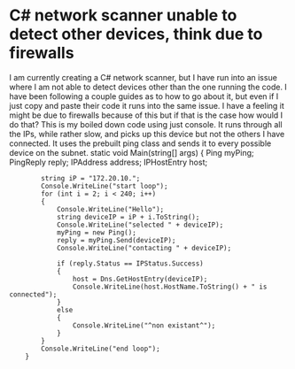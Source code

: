 
# C# network scanner unable to detect other devices, think due to firewalls

I am currently creating a C# network scanner, but I have run into an issue where I am not able to detect devices other than the one running the code. I have been following a couple guides as to how to go about it, but even if I just copy and paste their code it runs into the same issue. I have a feeling it might be due to firewalls because of this but if that is the case how would I do that?
This is my boiled down code using just console. It runs through all the IPs, while rather slow, and picks up this device but not the others I have connected. It uses the prebuilt ping class and sends it to every possible device on the subnet.
        static void Main(string[] args)
        {
            Ping myPing;
            PingReply reply;
            IPAddress address;
            IPHostEntry host;

            string iP = "172.20.10.";
            Console.WriteLine("start loop");
            for (int i = 2; i < 240; i++)
            {
                Console.WriteLine("Hello");
                string deviceIP = iP + i.ToString();
                Console.WriteLine("selected " + deviceIP);
                myPing = new Ping();
                reply = myPing.Send(deviceIP);
                Console.WriteLine("contacting " + deviceIP);

                if (reply.Status == IPStatus.Success)
                {
                    host = Dns.GetHostEntry(deviceIP);
                    Console.WriteLine(host.HostName.ToString() + " is connected");
                }
                else
                {
                    Console.WriteLine("^non existant^");
                }
            }
            Console.WriteLine("end loop");
        }


        